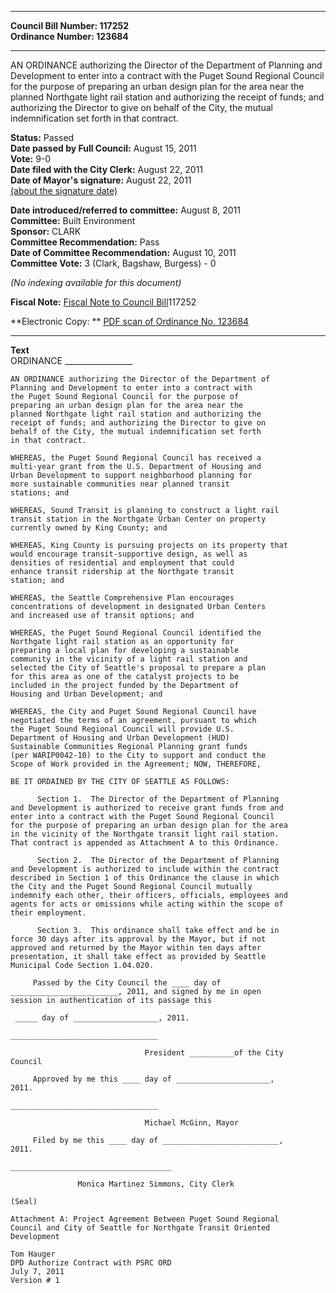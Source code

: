 * * * * *  
  
**Council Bill Number: [](#h0)[](#h2)117252**   
**Ordinance Number: 123684**  
  
* * * * *  
  
AN ORDINANCE authorizing the Director of the Department of Planning and Development to enter into a contract with the Puget Sound Regional Council for the purpose of preparing an urban design plan for the area near the planned Northgate light rail station and authorizing the receipt of funds; and authorizing the Director to give on behalf of the City, the mutual indemnification set forth in that contract.  
  
**Status:** Passed   
**Date passed by Full Council:** August 15, 2011   
**Vote:** 9-0   
**Date filed with the City Clerk:** August 22, 2011   
**Date of Mayor's signature:** August 22, 2011   
[(about the signature date)](/~public/approvaldate.htm)   
  
  
**Date introduced/referred to committee:** August 8, 2011   
**Committee:** Built Environment   
**Sponsor:** CLARK   
**Committee Recommendation:** Pass   
**Date of Committee Recommendation:** August 10, 2011   
**Committee Vote:** 3 (Clark, Bagshaw, Burgess) - 0   
  
*(No indexing available for this document)*  
  
**Fiscal Note:** [Fiscal Note to Council Bill](http://clerk.seattle.gov/~public/fnote/117252.htm)[](#h1)[](#h3)117252  
  
**Electronic Copy: ** [PDF scan of Ordinance No. 123684](/~archives/Ordinances/Ord_123684.pdf)  
  
* * * * *  
  
**Text**  
    ORDINANCE _________________  
  
    AN ORDINANCE authorizing the Director of the Department of  
    Planning and Development to enter into a contract with  
    the Puget Sound Regional Council for the purpose of  
    preparing an urban design plan for the area near the  
    planned Northgate light rail station and authorizing the  
    receipt of funds; and authorizing the Director to give on  
    behalf of the City, the mutual indemnification set forth  
    in that contract.  
  
    WHEREAS, the Puget Sound Regional Council has received a  
    multi-year grant from the U.S. Department of Housing and  
    Urban Development to support neighborhood planning for  
    more sustainable communities near planned transit  
    stations; and  
  
    WHEREAS, Sound Transit is planning to construct a light rail  
    transit station in the Northgate Urban Center on property  
    currently owned by King County; and  
  
    WHEREAS, King County is pursuing projects on its property that  
    would encourage transit-supportive design, as well as  
    densities of residential and employment that could  
    enhance transit ridership at the Northgate transit  
    station; and  
  
    WHEREAS, the Seattle Comprehensive Plan encourages  
    concentrations of development in designated Urban Centers  
    and increased use of transit options; and  
  
    WHEREAS, the Puget Sound Regional Council identified the  
    Northgate light rail station as an opportunity for  
    preparing a local plan for developing a sustainable  
    community in the vicinity of a light rail station and  
    selected the City of Seattle's proposal to prepare a plan  
    for this area as one of the catalyst projects to be  
    included in the project funded by the Department of  
    Housing and Urban Development; and  
  
    WHEREAS, the City and Puget Sound Regional Council have  
    negotiated the terms of an agreement, pursuant to which  
    the Puget Sound Regional Council will provide U.S.  
    Department of Housing and Urban Development (HUD)  
    Sustainable Communities Regional Planning grant funds  
    (per WARIP0042-10) to the City to support and conduct the  
    Scope of Work provided in the Agreement; NOW, THEREFORE,  
  
    BE IT ORDAINED BY THE CITY OF SEATTLE AS FOLLOWS:  
  
          Section 1.  The Director of the Department of Planning  
    and Development is authorized to receive grant funds from and  
    enter into a contract with the Puget Sound Regional Council  
    for the purpose of preparing an urban design plan for the area  
    in the vicinity of the Northgate transit light rail station.  
    That contract is appended as Attachment A to this Ordinance.  
  
          Section 2.  The Director of the Department of Planning  
    and Development is authorized to include within the contract  
    described in Section 1 of this Ordinance the clause in which  
    the City and the Puget Sound Regional Council mutually  
    indemnify each other, their officers, officials, employees and  
    agents for acts or omissions while acting within the scope of  
    their employment.  
  
          Section 3.  This ordinance shall take effect and be in  
    force 30 days after its approval by the Mayor, but if not  
    approved and returned by the Mayor within ten days after  
    presentation, it shall take effect as provided by Seattle  
    Municipal Code Section 1.04.020.  
  
         Passed by the City Council the ____ day of  
    ________________________, 2011, and signed by me in open  
    session in authentication of its passage this  
  
     _____ day of ___________________, 2011.  
  
    _________________________________  
  
                                  President __________of the City  
    Council  
  
         Approved by me this ____ day of _____________________,  
    2011.  
  
    _________________________________  
  
                                  Michael McGinn, Mayor  
  
         Filed by me this ____ day of __________________________,  
    2011.  
  
    ____________________________________  
  
                   Monica Martinez Simmons, City Clerk  
  
    (Seal)  
  
    Attachment A: Project Agreement Between Puget Sound Regional  
    Council and City of Seattle for Northgate Transit Oriented  
    Development  
  
    Tom Hauger  
    DPD Authorize Contract with PSRC ORD  
    July 7, 2011  
    Version # 1  
